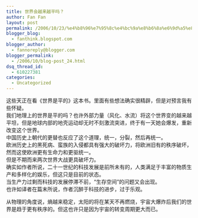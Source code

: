 ```yaml
---
title: 世界会越来越平吗？
author: Fan Fan
layout: post
permalink: /2006/10/23/%e4%b8%96%e7%95%8c%e4%bc%9a%e8%b6%8a%e6%9d%a5%e8%b6%8a%e5%b9%b3%e5%90%97%ef%bc%9f/
blogger_blog:
  - fanthink.blogspot.com
blogger_author:
  - fannoreply@blogger.com
blogger_permalink:
  - /2006/10/blog-post_24.html
dsq_thread_id:
  - 610227381
categories:
  - Uncategorized
---
```

这些天正在看《世界是平的》这本书。里面有些想法确实很精辟，但是对预言我有些怀疑。  
我们地理上的世界是平的吗？也许外部力量（风化、水流）将这个世界变的越来越平坦，但是地球内部的地壳运动却无时不刻激流突进，终于有一天她会爆发，重新改变这个世界。  
中国历史上朝代的更替也反应了这个道理，统一，分裂，然后再统一。  
欧洲历史上的黑死病、蛮族的入侵都具有强大的破坏力，将欧洲旧有的秩序破坏，然而这使欧洲更有生命力和更驱统一。  
但是不期而来两次世界大战更具破坏力。  
确实如作者所说，二十一世纪的科技发展是前所未有的，人类满足于丰富的物质生产和多样化的娱乐，但这只是目前的状态。  
当生产力过剩而科技的发展停滞不前，“生存空间”的问题又会出现。  
也许如译者在篇末所说，作者沉醉于科技的进步，过于乐观。

从物理的角度说，熵越来稳定，太阳的将在某天不再燃烧，宇宙大爆炸后我们的世界是趋于更有秩序的。但这也许只是因为宇宙的转变周期更大而已。